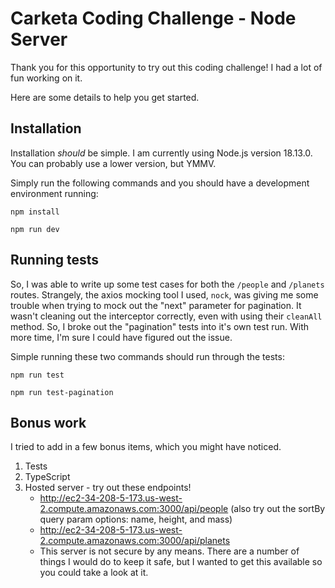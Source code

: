 # Carketa Coding Challenge - Node Server

Thank you for this opportunity to try out this coding challenge! I had a lot of fun working on it.

Here are some details to help you get started.

## Installation

Installation _should_ be simple. I am currently using Node.js version 18.13.0. You can probably use a lower version, but YMMV.

Simply run the following commands and you should have a development environment running:

```
npm install

npm run dev
```

## Running tests

So, I was able to write up some test cases for both the `/people` and `/planets` routes. Strangely, the axios mocking tool I used, `nock`, was giving me some trouble when trying to mock out the "next" parameter for pagination. It wasn't cleaning out the interceptor correctly, even with using their `cleanAll` method. So, I broke out the "pagination" tests into it's own test run. With more time, I'm sure I could have figured out the issue.

Simple running these two commands should run through the tests:

```
npm run test

npm run test-pagination
```

## Bonus work

I tried to add in a few bonus items, which you might have noticed.

1. Tests
2. TypeScript
3. Hosted server - try out these endpoints!
    * http://ec2-34-208-5-173.us-west-2.compute.amazonaws.com:3000/api/people (also try out the sortBy query param options: name, height, and mass)
    * http://ec2-34-208-5-173.us-west-2.compute.amazonaws.com:3000/api/planets
    * This server is not secure by any means. There are a number of things I would do to keep it safe, but I wanted to get this available so you could take a look at it.